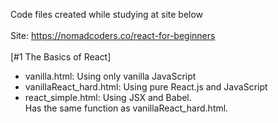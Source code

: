 Code files created while studying at site below<br>
<br>
Site: https://nomadcoders.co/react-for-beginners<br>
<br>
[#1 The Basics of React]<br>
- vanilla.html: Using only vanilla JavaScript<br>
- vanillaReact_hard.html: Using pure React.js and JavaScript<br>
- react_simple.html: Using JSX and Babel.<br>
                     Has the same function as vanillaReact_hard.html.<br>

